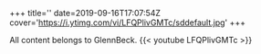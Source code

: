+++
title=''
date=2019-09-16T17:07:54Z
cover='https://i.ytimg.com/vi/LFQPlivGMTc/sddefault.jpg'
+++

All content belongs to GlennBeck.
{{< youtube LFQPlivGMTc >}}
